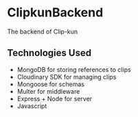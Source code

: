 # ClipkunBackend
The backend of Clip-kun

## Technologies Used
- MongoDB for storing references to clips
- Cloudinary SDK for managing clips
- Mongoose for schemas
- Multer for middleware
- Express + Node for server
- Javascript
